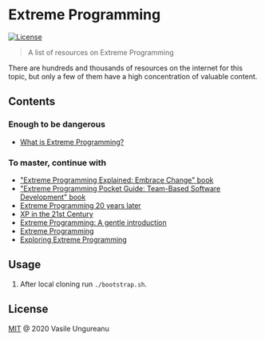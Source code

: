 # Extreme Programming

<a href="https://github.com/VasileUngureanu/repository-template/blob/master/LICENSE"><img src="https://img.shields.io/badge/license-MIT-green.svg" alt="License"></a>

> A list of resources on Extreme Programming

There are hundreds and thousands of resources on the internet for this topic, but only a few of them have a high concentration of valuable content.

## Contents

### Enough to be dangerous

* [What is Extreme Programming?](https://ronjeffries.com/xprog/book/whatisxp/)

### To master, continue with

* ["Extreme Programming Explained: Embrace Change" book](https://www.goodreads.com/book/show/67833.Extreme_Programming_Explained)
* ["Extreme Programming Pocket Guide: Team-Based Software Development" book](https://www.goodreads.com/book/show/19197484-extreme-programming-pocket-guide?ac=1&from_search=true&qid=DcBFkeBcZ3&rank=1)
* [Extreme Programming 20 years later](https://www.youtube.com/watch?v=cGuTmOUdFbo)
* [XP in the 21st Century](https://www.youtube.com/watch?v=IDKJJDiK3Gw)
* [Extreme Programming: A gentle introduction](http://www.extremeprogramming.org/)
* [Extreme Programming](https://www.agilealliance.org/glossary/xp/#q=~(infinite~false~filters~(postType~(~'post~'aa_book~'aa_event_session~'aa_experience_report~'aa_glossary~'aa_research_paper~'aa_video)~tags~(~'xp))~searchTerm~'~sort~false~sortDirection~'asc~page~1))
* [Exploring Extreme Programming](https://xp123.com/articles/)

## Usage

1. After local cloning run `./bootstrap.sh`.

License
-------

[MIT](LICENSE) @ 2020 Vasile Ungureanu
